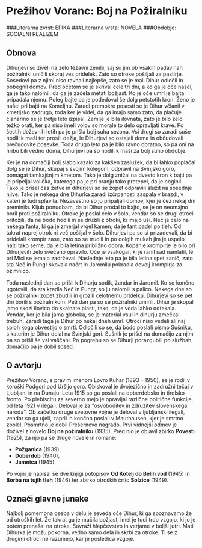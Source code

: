 # Prežihov Voranc: Boj na Požiralniku
###Literarna zvrst: EPIKA
###Literarna vrsta: NOVELA
###Obdobje: SOCIALNI REALIZEM
## Obnova
Dihurjevi so živeli na zelo težavni zemlji, saj so jim ob vsakih padavinah požiralniki uničili skoraj ves pridelek. Zato so otroke pošiljali za pastirje. Sosedovi pa z njimi niso ravnali najlepše, zato se je mali Dihur odločil in pobegnil domov. Pred očetom se je skrival cele tri dni, a ko ga je oče našel, ga je tako nalomil, da ga je začela metati božjast. Ko je oče umrl je bajta pripadala njemu. Poleg bajte pa je podedoval še dolg petstotih kron. Ženo je našel pri bajti na Komeljnu. Zaradi premokre posesti se je Dihur včlanil v kmetijsko zadrugo, toda ker je videl, da ga imajo samo zato, da plačuje članarino se je tretje leto izpisal. Zemlje je bila ilovnata, zato je bilo zelo težko orati, ker pa niso imeli volov so morale to delo opravljati krave. Po šestih deževnih letih pa je prišla bolj suha sezona. Vsi drugi so zaradi suše hodili k maši ter prosili dežja, le Dihurjevi so ostajali doma in občudovali prečudovite posevke. Toda drugo leto pa je bilo ravno obratno, so pa oni na hribu bili vedno doma, Dihurjevi pa so hodili k maši za bolj suho obdobje.

Ker je na domačiji bolj slabo kazalo za kakšen zaslužek, da bi lahko poplačal dolg se je Dihur, skupaj s svojim kolegom, odpravil na Svinjsko goro, pomagat tamkajšnjim kmetom. Tako je dolg znižal na dvesto kron k bajti pa je pripeljal volička, katerega pa je pri oranju tako pretepel, da je poginil. Tako je prišel čas žetve in dihurjevi so se zopet odpravili služit na sosednje njive. Tako je nekega dne Dihurka zaradi izčrpanosti zaspala v brazdi, v kateri je tudi splavila. Nezavestno so jo pripaljali domov, kjer je čez nekaj dni preminila. Kljub ponudbam, da bi Dihur prodal to bajto, se je on neomajno boril proti požiralniku. Otroke je poslal celo v šolo, vendar so se drugi otroci pritožili, da ne bodo hodili in se družili z otroki, ki imajo uši. Neč je celo na nekega fanta, ki ga je zmerjal vrgel kamen, da je fant padel po tleh. Od takrat naprej otrok ni več pošiljal v šolo. Dihurjevi pa so si prizadevali, da bi pridelali krompir zase, zato so se trudili in po dolgih mukah jim je uspelo najti tako seme, da je bila letina približno dobra. Kopanje krompirje je bilo pri Dihurjevih zelo svečano opravilo. Oče je vsakogar, ki je ranil sad namlatil, le pri Mici se jemalo zadrževal. Naslednje leto pa je bila letina spet zanič, zato sta Neč in Pungr skovala načrt in Jaromilu pokradla dovolj krompirja za ozimnico.

Toda naslednji dan so prišli k Dihurju sodik, žandar in Jaromil. Ko so končno ugotovili, da sta kradla Neč in Pungr, so ju nalomili s palico. Nekega dne so se požiralniki zopet zbudili in grozili celotnemu pridelku. Dihurjevi so se pet dni borili s požiralnikom. Peti dan pa so se požiralniki umirili. Dihur je skopal jamo skozi ilovico do skalnate plasti, tako, da je voda lahko odtekala. Vendar, ker je bila jama globoka, se je material vsul in dihurju zmečkal trebuh. Zaradi taga je Dihur po nekaj dneh umrl. Otroci niso vedeli ali naj sploh koga obvestijo o smrti. Odločili so se, da bodo poslali pismo Sušniku, s katerim je Dihur delal na Svinjski gori. Sušnik je prišel na domačijo za njim pa so prišli še vsi vaščani. Po pogrebu so se Dihurji porazgubili po službah, domačijo pa je dobil sosed.

## O avtorju
Prežihov Voranc, s pravim imenom Lovro Kuhar (1893 – 1950), se je rodil v koroški Podgori pod Uršljo goro. Obiskoval je dvojezično in zadružni tečaj v Ljubljani in na Dunaju. Leta 1915 so ga poslali na doberdobsko in tirolsko fronto. Po plebiscitu za severno mejo je opravljal različne politične funkcije, od leta 1921 v ilegali. Deloval je za "osvoboditev in združitev slovenskega naroda". Ob začetku druge svetovne vojne je deloval v ljubljanski ilegali, vendar so ga ujeli, zaprli in končno poslali v Mauthausen, kjer je smrtno zbolel. Posmrtno je dobil Prešernovo nagrado.
Prvi vidnejši odmev je doživel z novelo **Boj na požiralniku** (1935). Pred njo je objavil zbirko **Povesti** (1925), za njo pa še druge novele in romane:
* **Požganica** (1939),
* **Doberdob** (1940),
* **Jamnica** (1945)

Po vojni je napisal še dve knjigi potopisov **Od Kotelj do Belih vod** (1945) in **Borba na tujih tleh** (1946) ter zbirko otroških črtic **Solzice** (1949).

## Označi glavne junake
Najbolj pomembna oseba v delu je seveda oče Dihur, ki ga spoznavamo že od otroških let. Že takrat ga je mučila božjast, imel je tudi trdo vzgojo, ki jo je potem prenašal na otroke. Sovraži hlapčevstvo in verjame v boljši jutri. Mati Dihurka je možu pokorna, vedno samo dela in skrbi za otroke. Ti se z drugimi otroci ne razumejo, kar je posledica vzgoje. 
